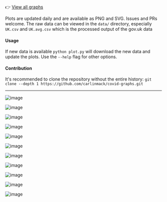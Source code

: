 👉 [View all graphs](https://carlinmack.github.io/covid-graphs/)

Plots are updated daily and are available as PNG and SVG. Issues and PRs welcome. The raw data can be viewed in the `data/` directory, especially `UK.csv` and `UK.avg.csv` which is the processed output of the gov.uk data

#### Usage

If new data is available `python plot.py` will download the new data and update the plots. Use the `--help` flag for other options.

#### Contribution

It's recommended to clone the repository without the entire history: `git clone --depth 1 https://github.com/carlinmack/covid-graphs.git`

------------------------------------------------------------------------

![image](plots/svg/Testing-Avg.svg)

![image](plots/svg/Comparison-Avg.svg)

![image](plots/svg/DoubleBarChart-Avg.svg)

![image](plots/svg/Nation-Cases-Reported-Avg.svg)

![image](plots/svg/Nation-Cases-Cumulative-Per-Capita.svg)

![image](plots/svg/Nation-Deaths-Avg.svg)

![image](plots/svg/Nation-Deaths-Cumulative-Per-Capita.svg)

![image](plots/svg/Mortality-Avg.svg)

![image](plots/svg/Mortality-Nation-Avg.svg)

![image](plots/svg/Nation-inHospital-Avg.svg)

![image](plots/svg/Nation-inHospital-Per-Capita-Avg.svg)
